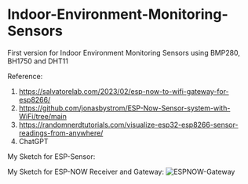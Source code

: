 # Indoor-Environment-Monitoring-Sensors
First version for Indoor Environment Monitoring Sensors using BMP280, BH1750 and DHT11


Reference:
1. https://salvatorelab.com/2023/02/esp-now-to-wifi-gateway-for-esp8266/
2. https://github.com/jonasbystrom/ESP-Now-Sensor-system-with-WiFi/tree/main
3. https://randomnerdtutorials.com/visualize-esp32-esp8266-sensor-readings-from-anywhere/
4. ChatGPT

My Sketch for ESP-Sensor:

My Sketch for ESP-NOW Receiver and Gateway:
![ESPNOW-Gateway](https://github.com/ZcoolZBrony/Indoor-Environment-Monitoring-Sensors/assets/50166062/1d15a882-295e-487f-9501-43a25340f503)

